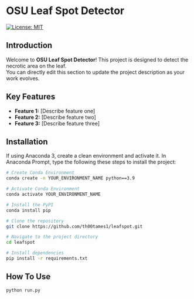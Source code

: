 <!-- 
  README.md Template
  To edit this file directly:
  1. Click the "Edit" (pencil) button on GitHub.
  2. Replace placeholder text (inside [brackets]) with your project's details.
  3. Save your changes by committing them.
-->

# OSU Leaf Spot Detector

[![License: MIT](https://img.shields.io/badge/License-MIT-yellow.svg)](https://opensource.org/licenses/MIT)

## Introduction

Welcome to **OSU Leaf Spot Detector**! This project is designed to detect the necrotic area on the leaf.  
You can directly edit this section to update the project description as your work evolves.

## Key Features

- **Feature 1:** [Describe feature one]
- **Feature 2:** [Describe feature two]
- **Feature 3:** [Describe feature three]

## Installation

If using Anaconda 3, create a clean environment and activate it. 
In Anaconda Prompt, type the following these steps to install the project:
```bash
# Create Conda Environment
conda create -n YOUR_ENVIRONMENT_NAME python==3.9

# Activate Conda Environment
conda activate YOUR_ENVIRONMENT_NAME

# Install the PyPI
conda install pip

# Clone the repository
git clone https://github.com/th00tames1/leafspot.git

# Navigate to the project directory
cd leafspot

# Install dependencies
pip install -r requirements.txt
```

## How To Use


```bash
python run.py
```
